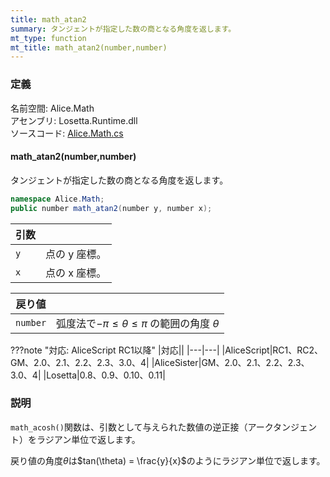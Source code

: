 ```yaml
---
title: math_atan2
summary: タンジェントが指定した数の商となる角度を返します。
mt_type: function
mt_title: math_atan2(number,number)
---
```


### 定義
名前空間: Alice.Math<br/>
アセンブリ: Losetta.Runtime.dll<br/>
ソースコード: [Alice.Math.cs](https://github.com/WSOFT-Project/Losetta/blob/master/Losetta.Runtime/Alice.Math.cs)

#### math_atan2(number,number)

タンジェントが指定した数の商となる角度を返します。

```cs title="AliceScript"
namespace Alice.Math;
public number math_atan2(number y, number x);
```

|引数| |
|-|-|
|`y`|点の y 座標。|
|`x`|点の x 座標。|

|戻り値| |
|-|-|
|`number`|弧度法で$-\pi\leq\theta\leq\pi$ の範囲の角度 $\theta$|

???note "対応: AliceScript RC1以降"
    |対応||
    |---|---|
    |AliceScript|RC1、RC2、GM、2.0、2.1、2.2、2.3、3.0、4|
    |AliceSister|GM、2.0、2.1、2.2、2.3、3.0、4|
    |Losetta|0.8、0.9、0.10、0.11|

### 説明
`math_acosh()`関数は、引数として与えられた数値の逆正接（アークタンジェント）をラジアン単位で返します。

戻り値の角度$\theta$は$tan(\theta) = \frac{y}{x}$のようにラジアン単位で返します。